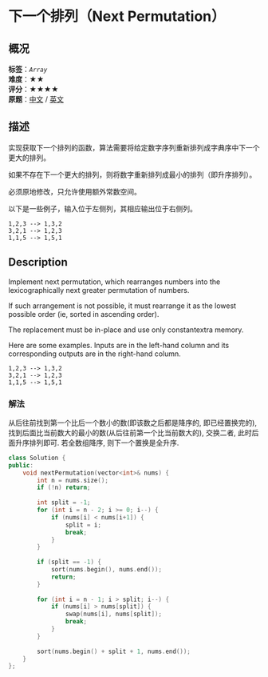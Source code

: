 # 下一个排列（Next Permutation）
## 概况
**标签**：*`Array`*<br>
**难度**：★★<br>
**评分**：★★★★<br>
**原题**：[中文](https://leetcode-cn.com/problems/next-permutation) / [英文](https://leetcode.com/problems/next-permutation)

## 描述
实现获取下一个排列的函数，算法需要将给定数字序列重新排列成字典序中下一个更大的排列。

如果不存在下一个更大的排列，则将数字重新排列成最小的排列（即升序排列）。

必须原地修改，只允许使用额外常数空间。

以下是一些例子，输入位于左侧列，其相应输出位于右侧列。

```
1,2,3 --> 1,3,2
3,2,1 --> 1,2,3
1,1,5 --> 1,5,1
```

## Description
Implement next permutation, which rearranges numbers into the lexicographically next greater permutation of numbers.

If such arrangement is not possible, it must rearrange it as the lowest possible order (ie, sorted in ascending order).

The replacement must be in-place and use only constantextra memory.

Here are some examples. Inputs are in the left-hand column and its corresponding outputs are in the right-hand column.

```
1,2,3 --> 1,3,2
3,2,1 --> 1,2,3
1,1,5 --> 1,5,1
```


### 解法
从后往前找到第一个比后一个数小的数(即该数之后都是降序的, 即已经置换完的), 找到后面比当前数大的最小的数(从后往前第一个比当前数大的), 交换二者, 此时后面升序排列即可. 若全数组降序, 则下一个置换是全升序.
```c++
class Solution {
public:
    void nextPermutation(vector<int>& nums) {
        int n = nums.size();
        if (!n) return;
        
        int split = -1;
        for (int i = n - 2; i >= 0; i--) {
            if (nums[i] < nums[i+1]) {
                split = i;
                break;
            }
        }
        
        if (split == -1) {
            sort(nums.begin(), nums.end());
            return;
        }
        
        for (int i = n - 1; i > split; i--) {
            if (nums[i] > nums[split]) {
                swap(nums[i], nums[split]);
                break;
            }
        }
        
        sort(nums.begin() + split + 1, nums.end());
    }
};
```